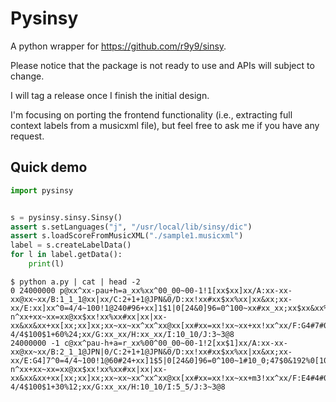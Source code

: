 # Pysinsy

A python wrapper for https://github.com/r9y9/sinsy.

Please notice that the package is not ready to use and APIs will subject to change.

I will tag a release once I finish the initial design.

I'm focusing on porting the frontend functionality (i.e., extracting full context labels from a musicxml file), but feel free to ask me if you have any request.

## Quick demo

```py
import pysinsy


s = pysinsy.sinsy.Sinsy()
assert s.setLanguages("j", "/usr/local/lib/sinsy/dic")
assert s.loadScoreFromMusicXML("./sample1.musicxml")
label = s.createLabelData()
for l in label.getData():
    print(l)
```
```
$ python a.py | cat | head -2
0 24000000 p@xx^xx-pau+h=a_xx%xx^00_00~00-1!1[xx$xx]xx/A:xx-xx-xx@xx~xx/B:1_1_1@xx|xx/C:2+1+1@JPN&0/D:xx!xx#xx$xx%xx|xx&xx;xx-xx/E:xx]xx^0=4/4~100!1@240#96+xx]1$1|0[24&0]96=0^100~xx#xx_xx;xx$xx&xx%xx[xx|0]0-n^xx+xx~xx=xx@xx$xx!xx%xx#xx|xx|xx-xx&xx&xx+xx[xx;xx]xx;xx~xx~xx^xx^xx@xx[xx#xx=xx!xx~xx+xx!xx^xx/F:G4#7#0-4/4$100$1+60%24;xx/G:xx_xx/H:xx_xx/I:10_10/J:3~3@8
24000000 -1 c@xx^pau-h+a=r_xx%00^00_00~00-1!2[xx$1]xx/A:xx-xx-xx@xx~xx/B:2_1_1@JPN|0/C:2+1+1@JPN&0/D:xx!xx#xx$xx%xx|xx&xx;xx-xx/E:G4]7^0=4/4~100!1@60#24+xx]1$5|0[24&0]96=0^100~1#10_0;47$0&192%0[100|0]0-n^xx+xx~xx=xx@xx$xx!xx%xx#xx|xx|xx-xx&xx&xx+xx[xx;xx]xx;xx~xx~xx^xx^xx@xx[xx#xx=xx!xx~xx+m3!xx^xx/F:E4#4#0-4/4$100$1+30%12;xx/G:xx_xx/H:10_10/I:5_5/J:3~3@8
```